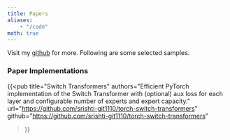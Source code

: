 ```yaml
---
title: Papers
aliases:
    - "/code"
math: true
---
```


Visit my [github](https://github.com/srishti-git1110) for more. Following are some selected samples.

### Paper Implementations
{{<pub
    title="Switch Transformers"
    authors="Efficient PyTorch implementation of the Switch Transformer with (optional) aux loss for each layer and configurable number of experts and expert capacity."
    url="https://github.com/srishti-git1110/torch-switch-transformers"
    github="https://github.com/srishti-git1110/torch-switch-transformers"
>}}
